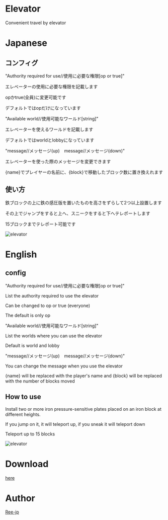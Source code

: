 Elevator
====

Convenient travel by elevator

# Japanese

## コンフィグ

"Authority required for use//使用に必要な権限[op or true]"

エレベーターの使用に必要な権限を記載します

opかtrue(全員)に変更可能です

デフォルトではopだけになっています

"Available world//使用可能なワールド[string]"

エレベーターを使えるワールドを記載します

デフォルトではworldとlobbyになっています

"message//メッセージ(up)　message//メッセージ(down)"

エレベーターを使った際のメッセージを変更できます

{name}でプレイヤーの名前に、{block}で移動したブロック数に置き換えれます

## 使い方

鉄ブロックの上に鉄の感圧版を置いたものを高さをずらして2つ以上設置します

その上でジャンプをすると上へ、スニークをすると下へテレポートします

15ブロックまでテレポート可能です

![elevator](https://user-images.githubusercontent.com/49682119/63075344-567e4600-bf6c-11e9-9a71-822f86ceab87.png)

# English

## config

"Authority required for use//使用に必要な権限[op or true]"

List the authority required to use the elevator

Can be changed to op or true (everyone)

The default is only op

"Available world//使用可能なワールド[string]"

List the worlds where you can use the elevator

Default is world and lobby

"message//メッセージ(up)　message//メッセージ(down)"

You can change the message when you use the elevator

{name} will be replaced with the player's name and {block} will be replaced with the number of blocks moved

## How to use

Install two or more iron pressure-sensitive plates placed on an iron block at different heights.

If you jump on it, it will teleport up, if you sneak it will teleport down

Teleport up to 15 blocks

![elevator](https://user-images.githubusercontent.com/49682119/63075344-567e4600-bf6c-11e9-9a71-822f86ceab87.png)

# Download

[here](https://github.com/Ree-jp/elevator/releases/download/1.2.0/Elevator.v1.2.0.phar)

# Author

[Ree-jp](https://github.com/Ree-jp)
